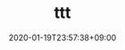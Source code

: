 ---
title: "ttt"
date: 2020-01-19T23:57:38+09:00
name: "타이타닉 생존자 예측"
type: "이진 분류"
provider: "users/kagglekorea"
dataset: "타이타닉"
model: "Park Hongseok"
evaluation: "정확도"
score: "0.91866"
platform: "캐글"
platform_url: "https://www.kaggle.com/c/2019-1st-ml-month-with-kakr/leaderboard"
tag: "#execise"
---